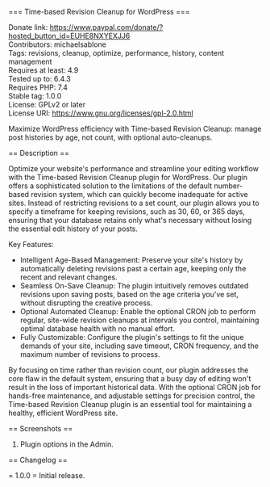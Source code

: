 === Time-based Revision Cleanup for WordPress ===

Donate link: https://www.paypal.com/donate/?hosted_button_id=EUHE8NXYEXJJ6  
Contributors: michaelsablone  
Tags: revisions, cleanup, optimize, performance, history, content management  
Requires at least: 4.9  
Tested up to: 6.4.3  
Requires PHP: 7.4  
Stable tag: 1.0.0  
License: GPLv2 or later  
License URI: https://www.gnu.org/licenses/gpl-2.0.html

Maximize WordPress efficiency with Time-based Revision Cleanup: manage post histories by age, not count, with optional auto-cleanups.

== Description ==

Optimize your website's performance and streamline your editing workflow with the Time-based Revision Cleanup plugin for WordPress. Our plugin offers a sophisticated solution to the limitations of the default number-based revision system, which can quickly become inadequate for active sites. Instead of restricting revisions to a set count, our plugin allows you to specify a timeframe for keeping revisions, such as 30, 60, or 365 days, ensuring that your database retains only what's necessary without losing the essential edit history of your posts.

Key Features:

* Intelligent Age-Based Management: Preserve your site's history by automatically deleting revisions past a certain age, keeping only the recent and relevant changes.
* Seamless On-Save Cleanup: The plugin intuitively removes outdated revisions upon saving posts, based on the age criteria you've set, without disrupting the creative process.
* Optional Automated Cleanup: Enable the optional CRON job to perform regular, site-wide revision cleanups at intervals you control, maintaining optimal database health with no manual effort.
* Fully Customizable: Configure the plugin's settings to fit the unique demands of your site, including save timeout, CRON frequency, and the maximum number of revisions to process.

By focusing on time rather than revision count, our plugin addresses the core flaw in the default system, ensuring that a busy day of editing won't result in the loss of important historical data. With the optional CRON job for hands-free maintenance, and adjustable settings for precision control, the Time-based Revision Cleanup plugin is an essential tool for maintaining a healthy, efficient WordPress site.

== Screenshots ==

1. Plugin options in the Admin.

== Changelog ==

= 1.0.0 =
Initial release.